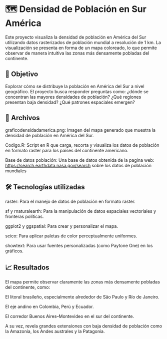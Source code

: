 # 🗺️ Densidad de Población en Sur América
Este proyecto visualiza la densidad de población en América del Sur utilizando datos rasterizados de población mundial a resolución de 1 km. La visualización se presenta en forma de un mapa coloreado, lo que permite observar de manera intuitiva las zonas más densamente pobladas del continente.

## 🧠 Objetivo
Explorar cómo se distribuye la población en América del Sur a nivel geográfico. El proyecto busca responder preguntas como: ¿dónde se concentran las mayores densidades de población? ¿Qué regiones presentan baja densidad? ¿Qué patrones espaciales emergen?

## 📁 Archivos
graficodensidadamerica.png: Imagen del mapa generado que muestra la densidad de población en América del Sur.

Codigo.R: Script en R que carga, recorta y visualiza los datos de población en formato raster para los países del continente americano.

Base de datos población: Una base de datos obtenida de la pagina web: https://search.earthdata.nasa.gov/search sobre los datos de población mundiales

## 🛠️ Tecnologías utilizadas
raster: Para el manejo de datos de población en formato raster.

sf y rnaturalearth: Para la manipulación de datos espaciales vectoriales y fronteras políticas.

ggplot2 y ggspatial: Para crear y personalizar el mapa.

scico: Para aplicar paletas de color perceptualmente uniformes.

showtext: Para usar fuentes personalizadas (como Paytone One) en los gráficos.

## 📈 Resultados
El mapa permite observar claramente las zonas más densamente pobladas del continente, como:

El litoral brasileño, especialmente alrededor de São Paulo y Río de Janeiro.

El eje andino en Colombia, Perú y Ecuador.

El corredor Buenos Aires–Montevideo en el sur del continente.

A su vez, revela grandes extensiones con baja densidad de población como la Amazonía, los Andes australes y la Patagonia.

